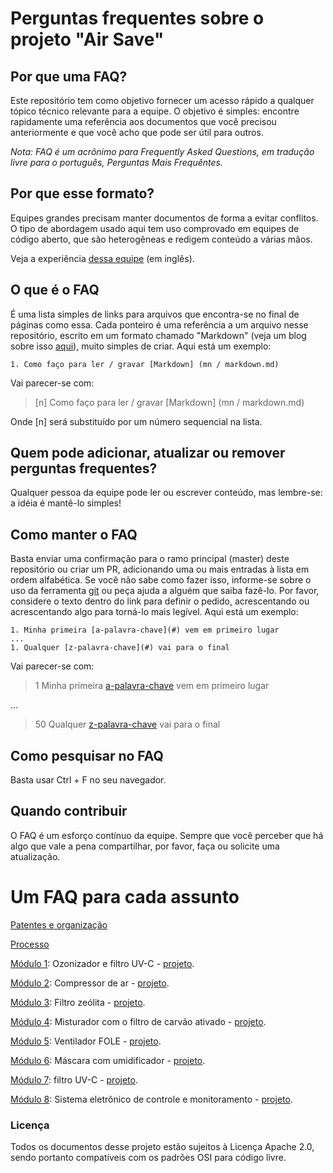 # Perguntas frequentes sobre o projeto "Air Save"

## Por que uma FAQ?

Este repositório tem como objetivo fornecer um acesso rápido a qualquer tópico técnico relevante
para a equipe. O objetivo é simples: encontre rapidamente uma referência aos documentos que você precisou anteriormente e que você
acho que pode ser útil para outros.

*Nota: FAQ é um acrônimo para Frequently Asked Questions, em tradução livre para o português, Perguntas Mais Frequêntes.*

## Por que esse formato?

Equipes grandes precisam manter documentos de forma a evitar conflitos. O tipo de abordagem usado aqui 
tem uso comprovado em equipes de código aberto, que são heterogêneas e redigem conteúdo a várias mãos.

Veja a experiência [dessa equipe](https://caitiem.com/2020/03/29/design-docs-markdown-and-git/) (em inglês).

## O que é o FAQ

É uma lista simples de links para arquivos que encontra-se no final de páginas como essa. Cada ponteiro é uma referência a um
arquivo nesse repositório, escrito em um formato chamado "Markdown" (veja um blog sobre isso [aqui](https://blog.da2k.com.br/2015/02/08/aprenda-markdown/)), muito simples de criar. Aqui está um exemplo:

````
1. Como faço para ler / gravar [Markdown] (mn / markdown.md)
````

Vai parecer-se com:

> [n] Como faço para ler / gravar [Markdown] (mn / markdown.md)

Onde [n] será substituído por um número sequencial na lista.

## Quem pode adicionar, atualizar ou remover perguntas frequentes?

Qualquer pessoa da equipe pode ler ou escrever conteúdo, mas lembre-se: a idéia é mantê-lo simples!

## Como manter o FAQ

Basta enviar uma confirmação para o ramo principal (master) deste repositório ou criar um PR, adicionando uma ou mais entradas à lista em ordem alfabética.
Se você não sabe como fazer isso, informe-se sobre o uso da ferramenta [git]() ou peça ajuda a alguém que saiba fazê-lo. Por favor, considere o texto dentro 
do link para definir o pedido, acrescentando ou acrescentando algo para torná-lo mais legível.
Aqui está um exemplo:

````
1. Minha primeira [a-palavra-chave](#) vem em primeiro lugar
...
1. Qualquer [z-palavra-chave](#) vai para o final
````
Vai parecer-se com:

> 1 Minha primeira [a-palavra-chave](#) vem em primeiro lugar

...

> 50 Qualquer [z-palavra-chave](#) vai para o final

## Como pesquisar no FAQ

Basta usar Ctrl + F no seu navegador.

## Quando contribuir

O FAQ é um esforço contínuo da equipe. Sempre que você perceber que há algo que vale a pena compartilhar,
por favor, faça ou solicite uma atualização.

# Um FAQ para cada assunto

[Patentes e organização](modules/mod00/index.md)

[Processo](process/index.md)

[Módulo 1](modules/mod01/index.md): Ozonizador e filtro UV-C - [projeto](https://github.com/iservport/air-save-faq/projects/1).

[Módulo 2](modules/mod02/index.md): Compressor de ar - [projeto](https://github.com/iservport/air-save-faq/projects/2).

[Módulo 3](modules/mod03/index.md): Filtro zeólita - [projeto](https://github.com/iservport/air-save-faq/projects/3).

[Módulo 4](modules/mod04/index.md): Misturador com o filtro de carvão ativado - [projeto](https://github.com/iservport/air-save-faq/projects/4).

[Módulo 5](modules/mod05/index.md): Ventilador FOLE - [projeto](https://github.com/iservport/air-save-faq/projects/5).

[Módulo 6](modules/mod06/index.md): Máscara com umidificador - [projeto](https://github.com/iservport/air-save-faq/projects/6).

[Módulo 7](modules/mod07/index.md): filtro UV-C - [projeto](https://github.com/iservport/air-save-faq/projects/7).

[Módulo 8](modules/mod08/index.md): Sistema eletrônico de controle e monitoramento - [projeto](https://github.com/iservport/air-save-faq/projects/8).


### Licença

Todos os documentos desse projeto estão sujeitos à Licença Apache 2.0, sendo portanto 
compatíveis com os padrões OSI para código livre.

